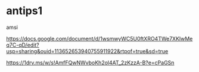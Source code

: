 # antips1
amsi

https://docs.google.com/document/d/1wsmwyWC5U0ftXRO4TWe7XKlwMeq7C-qD/edit?usp=sharing&ouid=113652653940755911922&rtpof=true&sd=true

https://1drv.ms/w/s!AmfFQwNWvboKh2ol4AT_2zKzzA-B?e=cPaGSn
